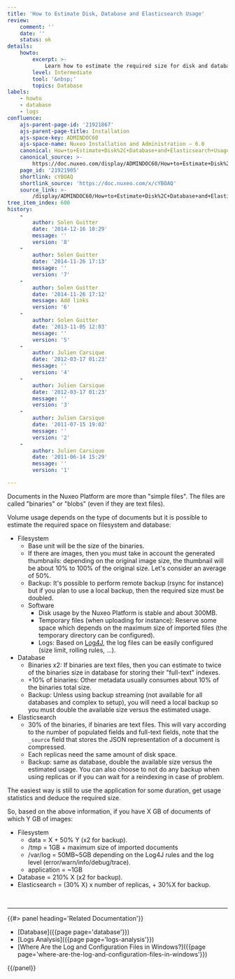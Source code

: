```yaml
---
title: 'How to Estimate Disk, Database and Elasticsearch Usage'
review:
    comment: ''
    date: ''
    status: ok
details:
    howto:
        excerpt: >-
            Learn how to estimate the required size for disk and database.
        level: Intermediate
        tool: '&nbsp;'
        topics: Database
labels:
    - howto
    - database
    - logs
confluence:
    ajs-parent-page-id: '21921867'
    ajs-parent-page-title: Installation
    ajs-space-key: ADMINDOC60
    ajs-space-name: Nuxeo Installation and Administration — 6.0
    canonical: How+to+Estimate+Disk%2C+Database+and+Elasticsearch+Usage
    canonical_source: >-
        https://doc.nuxeo.com/display/ADMINDOC60/How+to+Estimate+Disk%2C+Database+and+Elasticsearch+Usage
    page_id: '21921905'
    shortlink: cYBOAQ
    shortlink_source: 'https://doc.nuxeo.com/x/cYBOAQ'
    source_link: >-
        /display/ADMINDOC60/How+to+Estimate+Disk%2C+Database+and+Elasticsearch+Usage
tree_item_index: 600
history:
    -
        author: Solen Guitter
        date: '2014-12-16 10:29'
        message: ''
        version: '8'
    -
        author: Solen Guitter
        date: '2014-11-26 17:13'
        message: ''
        version: '7'
    -
        author: Solen Guitter
        date: '2014-11-26 17:12'
        message: Add links
        version: '6'
    -
        author: Solen Guitter
        date: '2013-11-05 12:03'
        message: ''
        version: '5'
    -
        author: Julien Carsique
        date: '2012-03-17 01:23'
        message: ''
        version: '4'
    -
        author: Julien Carsique
        date: '2012-03-17 01:23'
        message: ''
        version: '3'
    -
        author: Julien Carsique
        date: '2011-07-15 19:02'
        message: ''
        version: '2'
    -
        author: Julien Carsique
        date: '2011-06-14 15:29'
        message: ''
        version: '1'

---
```

Documents in the Nuxeo Platform are more than "simple files". The files are called "binaries" or "blobs" (even if they are text files).

Volume usage depends on the type of documents but it is possible to estimate the required space on filesystem and database:

*   Filesystem
    *   Base unit will be the size of the binaries.
    *   If there are images, then you must take in account the generated thumbnails: depending on the original image size, the thumbnail will be about 10% to 100% of the original size. Let's consider an average of 50%.
    *   Backup: It's possible to perform remote backup (rsync for instance) but if you plan to use a local backup, then the required size must be doubled.
    *   Software
        *   Disk usage by the Nuxeo Platform is stable and about 300MB.
        *   Temporary files (when uploading for instance): Reserve some space which depends on the maximum size of imported files (the temporary directory can be configured).
        *   Logs: Based on [Log4J](http://logging.apache.org/log4j/index.html), the log files can be easily configured (size limit, rolling rules, ...).
*   Database
    *   Binaries x2: If binaries are text files, then you can estimate to twice of the binaries size in database for storing their "full-text" indexes.
    *   +10% of binaries: Other metadata usually consumes about 10% of the binaries total size.
    *   Backup: Unless using backup streaming (not available for all databases and complex to setup), you will need a local backup so you must double the available size versus the estimated usage.
*   Elasticsearch
    *   30% of the binaries, if binaries are text files. This will vary according to the number of populated fields and full-text fields, note that the `_source` field that stores the JSON representation of a document is compressed.
    *   Each replicas need the same amount of disk space.
    *   Backup: same as database, double the available size versus the estimated usage. You can also choose to not do any backup when using replicas or if you can wait for a reindexing in case of problem.

The easiest way is still to use the application for some duration, get usage statistics and deduce the required size.

So, based on the above information, if you have X GB of documents of which Y GB of images:

*   Filesystem
    *   data = X + 50% Y (x2 for backup).
    *   /tmp = 1GB + maximum size of imported documents
    *   /var/log = 50MB~5GB depending on the Log4J rules and the log level (error/warn/info/debug/trace).
    *   application = ~1GB
*   Database = 210% X (x2 for backup).
*   Elasticsearch = (30% X) x number of replicas, + 30%X for backup.

&nbsp;

* * *

<div class="row" data-equalizer data-equalize-on="medium"><div class="column medium-6">{{#> panel heading='Related Documentation'}}

*   [Database]({{page page='database'}})
*   [Logs Analysis]({{page page='logs-analysis'}})
*   [Where Are the Log and Configuration Files in Windows?]({{page page='where-are-the-log-and-configuration-files-in-windows'}})

{{/panel}}</div><div class="column medium-6">

&nbsp;

</div></div>
